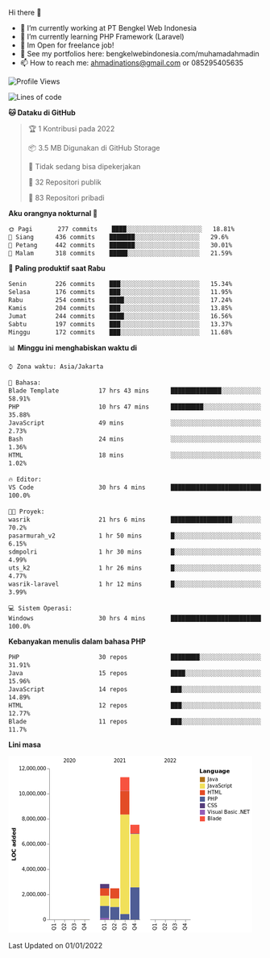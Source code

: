 Hi there 👋

- 🔭 I’m currently working at PT Bengkel Web Indonesia
- 🌱 I’m currently learning PHP Framework (Laravel)
- 📂 Im Open for freelance job!
- 🧷 See my portfolios here: bengkelwebindonesia.com/muhamadahmadin
- 📫 How to reach me: ahmadinations@gmail.com or 085295405635


<!--START_SECTION:waka-->
![Profile Views](http://img.shields.io/badge/Profil%20dilihat-3-blue)

![Lines of code](https://img.shields.io/badge/Sejak%20Hello%20World%20aku%20telah%20menulis-24%20Million%20baris%20kode-blue)

**🐱 Dataku di GitHub** 

> 🏆 1 Kontribusi pada 2022
 > 
> 📦 3.5 MB Digunakan di GitHub Storage 
 > 
> 🚫 Tidak sedang bisa dipekerjakan
 > 
> 📜 32 Repositori publik 
 > 
> 🔑 83 Repositori pribadi  
 > 
**Aku orangnya nokturnal 🦉** 

```text
🌞 Pagi       277 commits    ████░░░░░░░░░░░░░░░░░░░░░   18.81% 
🌆 Siang      436 commits    ███████░░░░░░░░░░░░░░░░░░   29.6% 
🌃 Petang     442 commits    ███████░░░░░░░░░░░░░░░░░░   30.01% 
🌙 Malam      318 commits    █████░░░░░░░░░░░░░░░░░░░░   21.59%

```
📅 **Paling produktif saat Rabu** 

```text
Senin        226 commits    ███░░░░░░░░░░░░░░░░░░░░░░   15.34% 
Selasa       176 commits    ███░░░░░░░░░░░░░░░░░░░░░░   11.95% 
Rabu         254 commits    ████░░░░░░░░░░░░░░░░░░░░░   17.24% 
Kamis        204 commits    ███░░░░░░░░░░░░░░░░░░░░░░   13.85% 
Jumat        244 commits    ████░░░░░░░░░░░░░░░░░░░░░   16.56% 
Sabtu        197 commits    ███░░░░░░░░░░░░░░░░░░░░░░   13.37% 
Minggu       172 commits    ███░░░░░░░░░░░░░░░░░░░░░░   11.68%

```


📊 **Minggu ini menghabiskan waktu di** 

```text
⌚︎ Zona waktu: Asia/Jakarta

💬 Bahasa: 
Blade Template           17 hrs 43 mins      ██████████████░░░░░░░░░░░   58.91% 
PHP                      10 hrs 47 mins      █████████░░░░░░░░░░░░░░░░   35.88% 
JavaScript               49 mins             ░░░░░░░░░░░░░░░░░░░░░░░░░   2.73% 
Bash                     24 mins             ░░░░░░░░░░░░░░░░░░░░░░░░░   1.36% 
HTML                     18 mins             ░░░░░░░░░░░░░░░░░░░░░░░░░   1.02%

🔥 Editor: 
VS Code                  30 hrs 4 mins       █████████████████████████   100.0%

🐱‍💻 Proyek: 
wasrik                   21 hrs 6 mins       █████████████████░░░░░░░░   70.2% 
pasarmurah_v2            1 hr 50 mins        █░░░░░░░░░░░░░░░░░░░░░░░░   6.15% 
sdmpolri                 1 hr 30 mins        █░░░░░░░░░░░░░░░░░░░░░░░░   4.99% 
uts_k2                   1 hr 26 mins        █░░░░░░░░░░░░░░░░░░░░░░░░   4.77% 
wasrik-laravel           1 hr 12 mins        █░░░░░░░░░░░░░░░░░░░░░░░░   3.99%

💻 Sistem Operasi: 
Windows                  30 hrs 4 mins       █████████████████████████   100.0%

```

**Kebanyakan menulis dalam bahasa PHP** 

```text
PHP                      30 repos            ████████░░░░░░░░░░░░░░░░░   31.91% 
Java                     15 repos            ████░░░░░░░░░░░░░░░░░░░░░   15.96% 
JavaScript               14 repos            ███░░░░░░░░░░░░░░░░░░░░░░   14.89% 
HTML                     12 repos            ███░░░░░░░░░░░░░░░░░░░░░░   12.77% 
Blade                    11 repos            ███░░░░░░░░░░░░░░░░░░░░░░   11.7%

```


**Lini masa**

![Chart not found](https://raw.githubusercontent.com/MuhamadAhmadin/MuhamadAhmadin/master/charts/bar_graph.png) 


 Last Updated on 01/01/2022
<!--END_SECTION:waka-->

